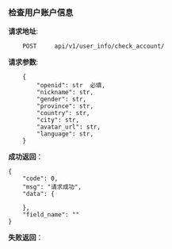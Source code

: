 ### 检查用户账户信息

**请求地址**:
```
    POST     api/v1/user_info/check_account/
```

**请求参数**:
```
    {
        "openid": str  必填,
        "nickname": str,
        "gender": str,
        "province": str,
        "country": str,
        "city": str,
        "avatar_url": str,
        "language": str,
    }
```


**成功返回**：
```
{
    "code": 0,
    "msg": "请求成功",
    "data": {
         
    },
    "field_name": ""
}
```

**失败返回**：
```

```